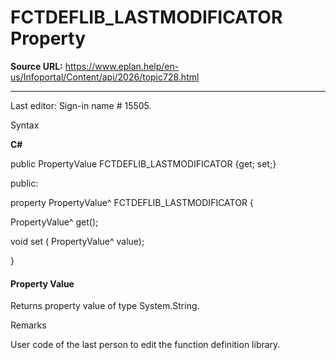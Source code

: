 # FCTDEFLIB_LASTMODIFICATOR Property

**Source URL:** https://www.eplan.help/en-us/Infoportal/Content/api/2026/topic728.html

---

Last editor: Sign-in name # 15505.

Syntax

**C#**



public PropertyValue FCTDEFLIB_LASTMODIFICATOR {get; set;}

public:

property PropertyValue^ FCTDEFLIB_LASTMODIFICATOR {

   PropertyValue^ get();

   void set (    PropertyValue^ value);

}


#### Property Value

Returns property value of type System.String.

Remarks

User code of the last person to edit the function definition library.
